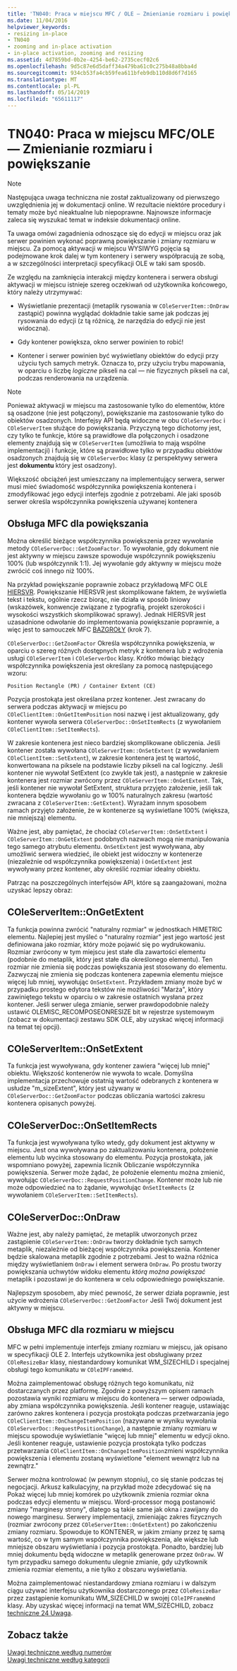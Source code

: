 ```yaml
---
title: 'TN040: Praca w miejscu MFC / OLE — Zmienianie rozmiaru i powiększanie'
ms.date: 11/04/2016
helpviewer_keywords:
- resizing in-place
- TN040
- zooming and in-place activation
- in-place activation, zooming and resizing
ms.assetid: 4d7859bd-0b2e-4254-be62-2735cecf02c6
ms.openlocfilehash: 9d5c87e6d5daff34a479ba61c0c275b48a8bba4d
ms.sourcegitcommit: 934cb53fa4cb59fea611bfeb9db110d8d6f7d165
ms.translationtype: MT
ms.contentlocale: pl-PL
ms.lasthandoff: 05/14/2019
ms.locfileid: "65611117"
---
```

# <a name="tn040-mfcole-in-place-resizing-and-zooming"></a>TN040: Praca w miejscu MFC/OLE — Zmienianie rozmiaru i powiększanie

> [!NOTE]
>  Następująca uwaga techniczna nie został zaktualizowany od pierwszego uwzględnienia jej w dokumentacji online. W rezultacie niektóre procedury i tematy może być nieaktualne lub niepoprawne. Najnowsze informacje zaleca się wyszukać temat w indeksie dokumentacji online.

Ta uwaga omówi zagadnienia odnoszące się do edycji w miejscu oraz jak serwer powinien wykonać poprawną powiększanie i zmiany rozmiaru w miejscu. Za pomocą aktywacji w miejscu WYSIWYG pojęcia są podejmowane krok dalej w tym kontenery i serwery współpracują ze sobą, a w szczególności interpretacji specyfikacji OLE w taki sam sposób.

Ze względu na zamknięcia interakcji między kontenera i serwera obsługi aktywacji w miejscu istnieje szereg oczekiwań od użytkownika końcowego, który należy utrzymywać:

- Wyświetlanie prezentacji (metaplik rysowania w `COleServerItem::OnDraw` zastąpić) powinna wyglądać dokładnie takie same jak podczas jej rysowania do edycji (z tą różnicą, że narzędzia do edycji nie jest widoczna).

- Gdy kontener powiększa, okno serwer powinien to robić!

- Kontener i serwer powinien być wyświetlany obiektów do edycji przy użyciu tych samych metryk. Oznacza to, przy użyciu trybu mapowania, w oparciu o liczbę *logiczne* pikseli na cal — nie fizycznych pikseli na cal, podczas renderowania na urządzenia.

> [!NOTE]
>  Ponieważ aktywacji w miejscu ma zastosowanie tylko do elementów, które są osadzone (nie jest połączony), powiększanie ma zastosowanie tylko do obiektów osadzonych. Interfejsy API będą widoczne w obu `COleServerDoc` i `COleServerItem` służące do powiększania. Przyczyną tego dichotomy jest, czy tylko te funkcje, które są prawidłowe dla połączonych i osadzone elementy znajdują się w `COleServerItem` (umożliwia to mają wspólne implementacji) i funkcje, które są prawidłowe tylko w przypadku obiektów osadzonych znajdują się w `COleServerDoc` klasy (z perspektywy serwera jest **dokumentu** który jest osadzony).

Większość obciążeń jest umieszczany na implementujący serwera, serwer musi mieć świadomość współczynnika powiększenia kontenera i zmodyfikować jego edycji interfejs zgodnie z potrzebami. Ale jaki sposób serwer określa współczynnika powiększenia używanej kontenera

## <a name="mfc-support-for-zooming"></a>Obsługa MFC dla powiększania

Można określić bieżące współczynnika powiększenia przez wywołanie metody `COleServerDoc::GetZoomFactor`. To wywołanie, gdy dokument nie jest aktywny w miejscu zawsze spowoduje współczynnik powiększeniu 100% (lub współczynnik 1:1). Jej wywołanie gdy aktywny w miejscu może zwrócić coś innego niż 100%.

Na przykład powiększanie poprawnie zobacz przykładową MFC OLE [HIERSVR](../overview/visual-cpp-samples.md). Powiększanie HIERSVR jest skomplikowane faktem, że wyświetla tekst i tekstu, ogólnie rzecz biorąc, nie działa w sposób liniowy (wskazówek, konwencje związane z typografią, projekt szerokości i wysokości wszystkich skomplikować sprawy). Jednak HIERSVR jest uzasadnione odwołanie do implementowania powiększanie poprawnie, a więc jest to samouczek MFC [BAZGROŁY](../overview/visual-cpp-samples.md) (krok 7).

`COleServerDoc::GetZoomFactor` Określa współczynnika powiększenia, w oparciu o szereg różnych dostępnych metryk z kontenera lub z wdrożenia usługi `COleServerItem` i `COleServerDoc` klasy. Krótko mówiąc bieżący współczynnika powiększenia jest określany za pomocą następującego wzoru:

```
Position Rectangle (PR) / Container Extent (CE)
```

Pozycja prostokąta jest określana przez kontener. Jest zwracany do serwera podczas aktywacji w miejscu po `COleClientItem::OnGetItemPosition` nosi nazwę i jest aktualizowany, gdy kontener wywoła serwera `COleServerDoc::OnSetItemRects` (z wywołaniem `COleClientItem::SetItemRects`).

W zakresie kontenera jest nieco bardziej skomplikowane obliczenia. Jeśli kontener została wywołana `COleServerItem::OnSetExtent` (z wywołaniem `COleClientItem::SetExtent`), w zakresie kontenera jest tę wartość, konwertowana na piksele na podstawie liczby pikseli na cal logiczny. Jeśli kontener nie wywołał SetExtent (co zwykle tak jest), a następnie w zakresie kontenera jest rozmiar zwrócony przez `COleServerItem::OnGetExtent`. Tak, jeśli kontener nie wywołał SetExtent, struktura przyjęto założenie, jeśli tak kontenera będzie wywołaniu go w 100% naturalnych zakresu (wartość zwracana z `COleServerItem::GetExtent`). Wyrażam innym sposobem ramach przyjęto założenie, że w kontenerze są wyświetlane 100% (większa, nie mniejszą) elementu.

Ważne jest, aby pamiętać, że chociaż `COleServerItem::OnSetExtent` i `COleServerItem::OnGetExtent` podobnych nazwach mogą nie manipulowania tego samego atrybutu elementu. `OnSetExtent` jest wywoływana, aby umożliwić serwera wiedzieć, ile obiekt jest widoczny w kontenerze (niezależnie od współczynnika powiększenia) i `OnGetExtent` jest wywoływany przez kontener, aby określić rozmiar idealny obiektu.

Patrząc na poszczególnych interfejsów API, które są zaangażowani, można uzyskać lepszy obraz:

## <a name="coleserveritemongetextent"></a>COleServerItem::OnGetExtent

Ta funkcja powinna zwrócić "naturalny rozmiar" w jednostkach HIMETRIC elementu. Najlepiej jest myśleć o "naturalny rozmiar" jest jego wartość jest definiowana jako rozmiar, który może pojawić się po wydrukowaniu. Rozmiar zwrócony w tym miejscu jest stałe dla zawartości elementu (podobnie do metaplik, który jest stałe dla określonego elementu). Ten rozmiar nie zmienia się podczas powiększania jest stosowany do elementu. Zazwyczaj nie zmienia się podczas kontenera zapewnia elementu miejsce więcej lub mniej, wywołując `OnSetExtent`. Przykładem zmiany może być w przypadku prostego edytora tekstów nie możliwości "Marża", który zawiniętego tekstu w oparciu o w zakresie ostatnich wysłana przez kontener. Jeśli serwer ulega zmianie, serwer prawdopodobnie należy ustawić OLEMISC_RECOMPOSEONRESIZE bit w rejestrze systemowym (zobacz w dokumentacji zestawu SDK OLE, aby uzyskać więcej informacji na temat tej opcji).

## <a name="coleserveritemonsetextent"></a>COleServerItem::OnSetExtent

Ta funkcja jest wywoływana, gdy kontener zawiera "więcej lub mniej" obiektu. Większość kontenerów nie wywoła to wcale. Domyślna implementacja przechowuje ostatnią wartość odebranych z kontenera w usłudze "m_sizeExtent", który jest używany w `COleServerDoc::GetZoomFactor` podczas obliczania wartości zakresu kontenera opisanych powyżej.

## <a name="coleserverdoconsetitemrects"></a>COleServerDoc::OnSetItemRects

Ta funkcja jest wywoływana tylko wtedy, gdy dokument jest aktywny w miejscu. Jest ona wywoływana po zaktualizowaniu kontenera, położenie elementu lub wycinka stosowany do elementu. Pozycja prostokąta, jak wspomniano powyżej, zapewnia licznik Obliczanie współczynnika powiększenia. Serwer może żądać, że położenie elementu można zmienić, wywołując `COleServerDoc::RequestPositionChange`. Kontener może lub nie może odpowiedzieć na to żądanie, wywołując `OnSetItemRects` (z wywołaniem `COleServerItem::SetItemRects`).

## <a name="coleserverdocondraw"></a>COleServerDoc::OnDraw

Ważne jest, aby należy pamiętać, że metaplik utworzonych przez zastąpienie `COleServerItem::OnDraw` tworzy dokładnie tych samych metaplik, niezależnie od bieżącej współczynnika powiększenia. Kontener będzie skalowana metaplik zgodnie z potrzebami. Jest to ważna różnica między wyświetlaniem `OnDraw` i element serwera `OnDraw`. Po prostu tworzy powiększania uchwytów widoku elementu *którą można powiększać* metaplik i pozostawi je do kontenera w celu odpowiedniego powiększanie.

Najlepszym sposobem, aby mieć pewność, że serwer działa poprawnie, jest użycie wdrożenia `COleServerDoc::GetZoomFactor` Jeśli Twój dokument jest aktywny w miejscu.

## <a name="mfc-support-for-in-place-resizing"></a>Obsługa MFC dla rozmiaru w miejscu

MFC w pełni implementuje interfejs zmiany rozmiaru w miejscu, jak opisano w specyfikacji OLE 2. Interfejs użytkownika jest obsługiwany przez `COleResizeBar` klasy, niestandardowy komunikat WM_SIZECHILD i specjalnej obsługi tego komunikatu w `COleIPFrameWnd`.

Można zaimplementować obsługę różnych tego komunikatu, niż dostarczanych przez platformę. Zgodnie z powyższym opisem ramach pozostawia wyniki rozmiaru w miejscu do kontenera — serwer odpowiada, aby zmiana współczynnika powiększenia. Jeśli kontener reaguje, ustawiając zarówno zakres kontenera i pozycja prostokąta podczas przetwarzania jego `COleClientItem::OnChangeItemPosition` (nazywane w wyniku wywołania `COleServerDoc::RequestPositionChange`), a następnie zmiany rozmiaru w miejscu spowoduje wyświetlanie "więcej lub mniej" elementu w edycji okno. Jeśli kontener reaguje, ustawienie pozycja prostokąta tylko podczas przetwarzania `COleClientItem::OnChangeItemPosition`zmieni współczynnika powiększenia i elementu zostaną wyświetlone "element wewnątrz lub na zewnątrz."

Serwer można kontrolować (w pewnym stopniu), co się stanie podczas tej negocjacji. Arkusz kalkulacyjny, na przykład może zdecydować się na Pokaż więcej lub mniej komórek po użytkownik zmienia rozmiar okna podczas edycji elementu w miejscu. Word-processor mogą postanowić zmiany "marginesy strony", dlatego są takie same jak okna i zawijany do nowego marginesu. Serwery implementacji, zmieniając zakres fizycznych (rozmiar zwrócony przez `COleServerItem::OnGetExtent`) po zakończeniu zmiany rozmiaru. Spowoduje to KONTENER, w jakim zmiany przez tę samą wartość, co w tym samym współczynnika powiększenia, ale większe lub mniejsze obszaru wyświetlania i pozycja prostokąta. Ponadto, bardziej lub mniej dokumentu będą widoczne w metaplik generowane przez `OnDraw`. W tym przypadku samego dokumentu ulegnie zmianie, gdy użytkownik zmienia rozmiar elementu, a nie tylko z obszaru wyświetlania.

Można zaimplementować niestandardowy zmiana rozmiaru i w dalszym ciągu używać interfejsu użytkownika dostarczonego przez `COleResizeBar` przez zastąpienie komunikatu WM_SIZECHILD w swojej `COleIPFrameWnd` klasy. Aby uzyskać więcej informacji na temat WM_SIZECHILD, zobacz [techniczne 24 Uwaga](../mfc/tn024-mfc-defined-messages-and-resources.md).

## <a name="see-also"></a>Zobacz także

[Uwagi techniczne według numerów](../mfc/technical-notes-by-number.md)<br/>
[Uwagi techniczne według kategorii](../mfc/technical-notes-by-category.md)
